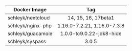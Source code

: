 
| Docker Image        |      Tag                           |
|---------------------|:----------------------------------:|
| schleyk/nextcloud   | 14, 15, 16, 17beta1                         |
| schleyk/nginx-php   | 1.16.0-7.2.21, 1.16.0-7.3.8        |
| schleyk/guacamole   | 1.0.0-tc9.0.22-jdk8-hide      |
| schleyk/syspass     | 3.0.5                                  |
